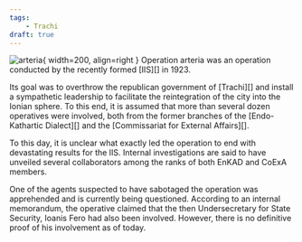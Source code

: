```yaml
---
tags:
    - Trachi
draft: true
---
```


![arteria](../assets/events/Arteria.png){ width=200, align=right }
Operation arteria was an operation conducted by the recently formed [IIS][] in 1923. <br>

Its goal was to overthrow the republican government of [Trachi][] and install a sympathetic leadership to facilitate the reintegration of the city into the Ionian sphere. To this end, it is assumed that more than several dozen operatives were involved, both from the former branches of the [Endo-Kathartic Dialect][] and the [Commissariat for External Affairs][].

To this day, it is unclear what exactly led the operation to end with devastating results for the IIS. Internal investigations are said to have unveiled several collaborators among the ranks of both EnKAD and CoExA members. 

One of the agents suspected to have sabotaged the operation was apprehended and is currently being questioned. According to an internal memorandum, the operative claimed that the then Undersecretary for State Security, Ioanis Fero had also been involved. However, there is no definitive proof of his involvement as of today. 